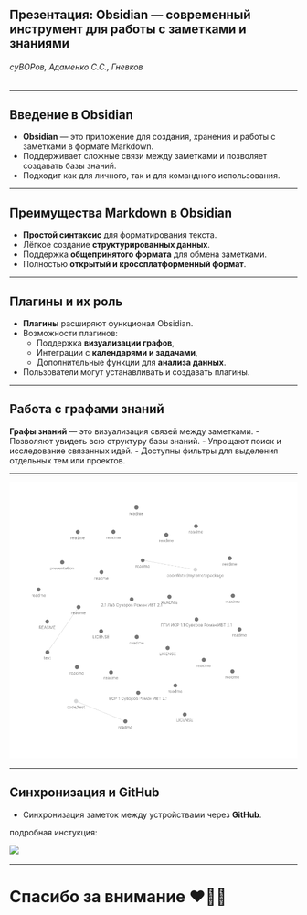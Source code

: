 ## Презентация: Obsidian — современный инструмент для работы с заметками и знаниями

###### cуВОРов, Адаменко C.C., Гневков

---

##  Введение в Obsidian

- **Obsidian** — это приложение для создания, хранения и работы с заметками в формате Markdown.
- Поддерживает сложные связи между заметками и позволяет создавать базы знаний.
- Подходит как для личного, так и для командного использования.

---

##  Преимущества Markdown в Obsidian

- **Простой синтаксис** для форматирования текста.
- Лёгкое создание **структурированных данных**.
- Поддержка **общепринятого формата** для обмена заметками.
- Полностью **открытый и кроссплатформенный формат**.

---

##  Плагины и их роль

- **Плагины** расширяют функционал Obsidian.
- Возможности плагинов:
  - Поддержка **визуализации графов**,
  - Интеграции с **календарями и задачами**,
  - Дополнительные функции для **анализа данных**.
- Пользователи могут устанавливать и создавать плагины.

---

## Работа с графами знаний 
**Графы знаний** — это визуализация связей между заметками. - Позволяют увидеть всю структуру базы знаний. - Упрощают поиск и исследование связанных идей. - Доступны фильтры для выделения отдельных тем или проектов.

---
![](../../../image.png)

---
##  Синхронизация и GitHub

- Синхронизация заметок между устройствами через **GitHub**.

 подробная инстукция:

  ![](../../../image-1%201.png)

---
# Спасибо за внимание ❤️🩷💞
